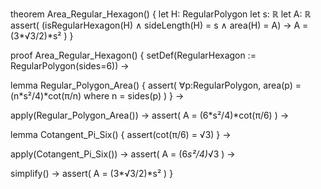 theorem Area_Regular_Hexagon() {
  let H: RegularPolygon
  let s: ℝ
  let A: ℝ
  assert(
    (isRegularHexagon(H) ∧ 
     sideLength(H) = s ∧ 
     area(H) = A) →
    A = (3*√3/2)*s²
  )
}

proof Area_Regular_Hexagon() {
  setDef(RegularHexagon := RegularPolygon(sides=6)) →
  
  lemma Regular_Polygon_Area() {
    assert(
      ∀p:RegularPolygon, 
      area(p) = (n*s²/4)*cot(π/n) 
      where n = sides(p)
    )
  } →
  
  apply(Regular_Polygon_Area()) →
  assert(
    A = (6*s²/4)*cot(π/6)
  ) →
  
  lemma Cotangent_Pi_Six() {
    assert(cot(π/6) = √3)
  } →
  
  apply(Cotangent_Pi_Six()) →
  assert(
    A = (6*s²/4)*√3
  ) →
  
  simplify() →
  assert(
    A = (3*√3/2)*s²
  )
}